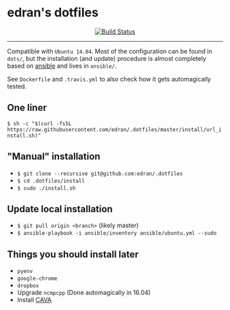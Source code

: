 # edran's dotfiles

<p align="center">
<a href="https://travis-ci.org/edran/.dotfiles">
<img src="https://travis-ci.org/edran/.dotfiles.svg"
     alt="Build Status"></a>
</p>

***

Compatible with `Ubuntu 14.04`. Most of the configuration can be found in
`dots/`, but the installation (and update) procedure is almost completely based
on [ansible](https://www.ansible.com/) and lives in `ansible/`.

See `Dockerfile` and `.travis.yml` to also check how it gets automagically
tested.

## One liner

`$ sh -c "$(curl -fsSL
https://raw.githubusercontent.com/edran/.dotfiles/master/install/url_install.sh)"`

## "Manual" installation

* `$ git clone --recursive git@github.com:edran/.dotfiles`
* `$ cd .dotfiles/install`
* `$ sudo ./install.sh`

## Update local installation

* `$ git pull origin <branch>` (likely master)
* `$ ansible-playbook -i ansible/inventory ansible/ubuntu.yml --sudo`

## Things you should install later

* `pyenv`
* `google-chrome`
* `dropbox`
* Upgrade `ncmpcpp` (Done automagically in 16.04)
* Install [CAVA](https://karlstav.github.io/cava/)
